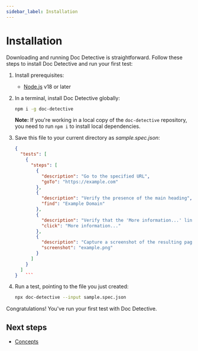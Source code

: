 ```yaml
---
sidebar_label: Installation
---
```


# Installation

Downloading and running Doc Detective is straightforward. Follow these steps to install Doc Detective and run your first test:

1. Install prerequisites:

   - [Node.js](https://nodejs.org/) v18 or later

2. In a terminal, install Doc Detective globally:

   ```bash
   npm i -g doc-detective
   ```

   **Note:** If you're working in a local copy of the `doc-detective` repository, you need to run `npm i` to install local dependencies.

3. Save this file to your current directory as _sample.spec.json_:

   ```json
   {
     "tests": [
       {
         "steps": [
           {
             "description": "Go to the specified URL",
             "goTo": "https://example.com"
           },
           {
             "description": "Verify the presence of the main heading",
             "find": "Example Domain"
           },
           {
             "description": "Verify that the 'More information...' link is present and working",
             "click": "More information..."
           },
           {
             "description": "Capture a screenshot of the resulting page",
             "screenshot": "example.png"
           }
         ]
       }
     ]
   }   ```

4. Run a test, pointing to the file you just created:

   ```bash
   npx doc-detective --input sample.spec.json
   ```

Congratulations! You've run your first test with Doc Detective.

## Next steps

- [Concepts](/docs/get-started/concepts)
